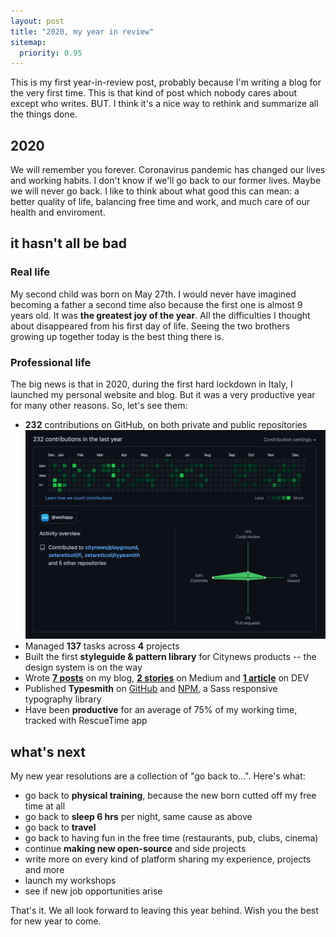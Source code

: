 ```yaml
---
layout: post
title: "2020, my year in review"
sitemap:
  priority: 0.95
---
```

This is my first year-in-review post, probably because I'm writing a blog for the very first time. This is that kind of post which nobody cares about except who writes. BUT. I think it's a nice way to rethink and summarize all the things done. 

## 2020
We will remember you forever. Coronavirus pandemic has changed our lives and working habits. I don't know if we'll go back to our former lives. Maybe we will never go back. I like to think about what good this can mean: a better quality of life, balancing free time and work, and much care of our health and enviroment.
## it hasn't all be bad

### Real life

My second child was born on May 27th. I would never have imagined becoming a father a second time also because the first one is almost 9 years old. It was **the greatest joy of the year**. All the difficulties I thought about disappeared from his first day of life. Seeing the two brothers growing up together today is the best thing there is.

### Professional life

The big news is that in 2020, during the first hard lockdown in Italy, I launched my personal website and blog. But it was a very productive year for many other reasons. So, let's see them:

- **232** contributions on GitHub, on both private and public repositories
  ![dark-mode-toggle](/img/posts/2020-year-review/2020-github-contributions.png)
- Managed **137** tasks across **4** projects 
- Built the first **styleguide & pattern library** for Citynews products -- the design system is on the way
- Wrote [**7 posts**](/blog) on my blog, [**2 stories**](https://medium.com/@zetareticoli) on Medium and [**1 article**](https://dev.to/zetareticoli/dark-mode-with-sass-and-css-variables-4f9b) on DEV
- Published **Typesmith** on [GitHub](https://github.com/zetareticoli/typesmith) and [NPM](https://www.npmjs.com/package/typesmith-lib), a Sass responsive typography library
- Have been **productive** for an average of 75% of my working time, tracked with RescueTime app

## what's next

My new year resolutions are a collection of "go back to...". Here's what:
- go back to **physical training**, because the new born cutted off my free time at all
- go back to **sleep 6 hrs** per night, same cause as above
- go back to **travel**
- go back to having fun in the free time (restaurants, pub, clubs, cinema)
- continue **making new open-source** and side projects
- write more on every kind of platform sharing my experience, projects and more
- launch my workshops 
- see if new job opportunities arise

That's it. We all look forward to leaving this year behind. Wish you the best for new year to come.
